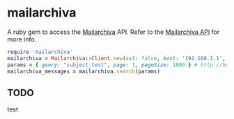 # mailarchiva

A ruby gem to access the [Mailarchiva] API.  Refer to the [Mailarchiva API] for more info.

```ruby
require 'mailarchiva'
mailarchiva = Mailarchiva::Client.new(ssl: false, host: '192.168.1.1', key: 'api_key')
params = { query: "subject:test", page: 1, pageSize: 1000 } # http://help.mailarchiva.com/web-services-api
mailarchiva_messages = mailarchiva.search(params)

```

## TODO
test

[Mailarchiva]:https://www.mailarchiva.com/
[Mailarchiva API]:http://help.mailarchiva.com/web-services-api